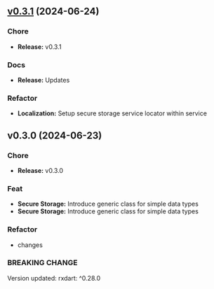 
<a name="v0.3.1"></a>
## [v0.3.1](https://github.com/CeylonCodeLabs/ccl_packages/compare/v0.3.0...v0.3.1) (2024-06-24)

### Chore

* **Release:** v0.3.1

### Docs

* **Release:** Updates

### Refactor

* **Localization:** Setup secure storage service locator within service


<a name="v0.3.0"></a>
## v0.3.0 (2024-06-23)

### Chore

* **Release:** v0.3.0

### Feat

* **Secure Storage:** Introduce generic class for simple data types
* **Secure Storage:** Introduce generic class for simple data types

### Refactor

* changes

### BREAKING CHANGE


Version updated: rxdart: ^0.28.0

